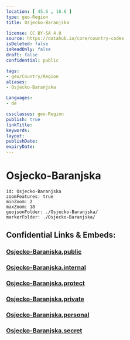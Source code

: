 ```yaml
---
location: [ 45.6 , 18.6 ] 
type: geo-Region
title: Osjecko-Baranjska

license: CC BY-SA 4.0
source: https://datahub.io/core/country-codes
isDeleted: false
isReadOnly: false
draft: false
confidential: public

tags:
- geo/Country/Region
aliases:
- Osjecko-Baranjska

Languages:
- de

cssclasses: geo-Region
publish: true
linkTitle: 
keywords: 
layout: 
publishDate: 
expiryDate: 
---
```


# Osjecko-Baranjska

```leaflet
id: Osjecko-Baranjska
zoomFeatures: true 
minZoom: 2 
maxZoom: 18
geojsonFolder: ./Osjecko-Baranjska/
markerFolder: ./Osjecko-Baranjska/
```


## Confidential Links & Embeds: 

### [Osjecko-Baranjska.public](/_public/\Earth\Continent\Europe\Europe~Central\Croatia\CountiesOsjecko-Baranjska.public.md) 

### [Osjecko-Baranjska.internal](/_internal/\Earth\Continent\Europe\Europe~Central\Croatia\CountiesOsjecko-Baranjska.internal.md) 

### [Osjecko-Baranjska.protect](/_protect/\Earth\Continent\Europe\Europe~Central\Croatia\CountiesOsjecko-Baranjska.protect.md) 

### [Osjecko-Baranjska.private](/_private/\Earth\Continent\Europe\Europe~Central\Croatia\CountiesOsjecko-Baranjska.private.md) 

### [Osjecko-Baranjska.personal](/_personal/\Earth\Continent\Europe\Europe~Central\Croatia\CountiesOsjecko-Baranjska.personal.md) 

### [Osjecko-Baranjska.secret](/_secret/\Earth\Continent\Europe\Europe~Central\Croatia\CountiesOsjecko-Baranjska.secret.md)

